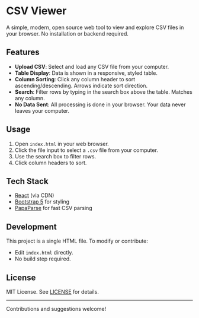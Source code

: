 # CSV Viewer

A simple, modern, open source web tool to view and explore CSV files in your browser. No installation or backend required.

## Features

- **Upload CSV**: Select and load any CSV file from your computer.
- **Table Display**: Data is shown in a responsive, styled table.
- **Column Sorting**: Click any column header to sort ascending/descending. Arrows indicate sort direction.
- **Search**: Filter rows by typing in the search box above the table. Matches any column.
- **No Data Sent**: All processing is done in your browser. Your data never leaves your computer.

## Usage

1. Open `index.html` in your web browser.
2. Click the file input to select a `.csv` file from your computer.
3. Use the search box to filter rows.
4. Click column headers to sort.

## Tech Stack
- [React](https://react.dev/) (via CDN)
- [Bootstrap 5](https://getbootstrap.com/) for styling
- [PapaParse](https://www.papaparse.com/) for fast CSV parsing


## Development
This project is a single HTML file. To modify or contribute:
- Edit `index.html` directly.
- No build step required.

## License
MIT License. See [LICENSE](LICENSE) for details.

---

Contributions and suggestions welcome!
